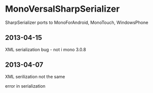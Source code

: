 MonoVersalSharpSerializer
=========================

SharpSerializer ports to MonoForAndroid, MonoTouch, WindowsPhone


## 2013-04-15 ##

XML serialization bug - not i mono 3.0.8


## 2013-04-07 ##

XML serilization not the same

error in serialization 

